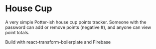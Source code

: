 House Cup
=====================

A very simple Potter-ish house cup points tracker. Someone with the password can add or remove points (negative #), and anyone can view point totals.

Build with react-transform-boilerplate and Firebase